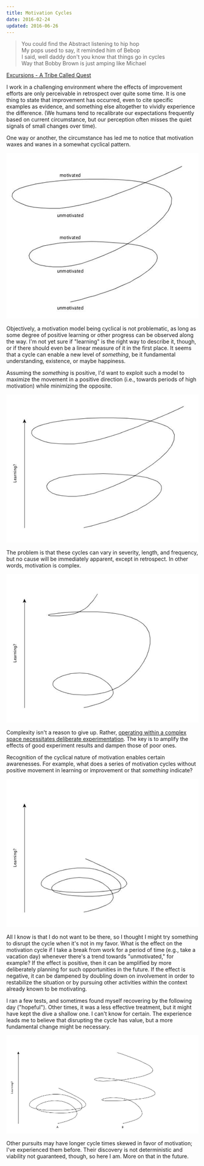 ```yaml
---
title: Motivation Cycles
date: 2016-02-24
updated: 2016-06-26
---
```



>You could find the Abstract listening to hip hop<br/>
My pops used to say, it reminded him of Bebop<br/>
I said, well daddy don't you know that things go in cycles<br/>
Way that Bobby Brown is just amping like Michael

<div class="citation"><a href="https://en.wikipedia.org/wiki/The_Low_End_Theory">Excursions - A Tribe Called Quest</a></div>

I work in a challenging environment where the effects of improvement efforts are only perceivable in retrospect over quite some time. It is one thing to state that improvement has occurred, even to cite specific examples as evidence, and something else altogether to vividly experience the difference. (We humans tend to recalibrate our expectations frequently based on current circumstance, but our perception often misses the quiet signals of small changes over time). 

<div class="pagebreak"></div>

One way or another, the circumstance has led me to notice that motivation waxes and wanes in a somewhat cyclical pattern.

![Cycles](/assets/posts/2016-02-24-motivation-cycles-00.jpg)

Objectively, a motivation model being cyclical is not problematic, as long as some degree of positive learning or other progress can be observed along the way. I'm not yet sure if "learning" is the right way to describe it, though, or if there should even be a linear measure of it in the first place. It seems that a cycle can enable a new level of *something*, be it fundamental understanding, existence, or maybe happiness.

<div class="pagebreak"></div>

Assuming the *something* is positive, I'd want to exploit such a model to maximize the movement in a positive direction (i.e., towards periods of high motivation) while minimizing the opposite.

![Cycles](/assets/posts/2016-02-24-motivation-cycles-01.jpg)

<div class="pagebreak"></div>

The problem is that these cycles can vary in severity, length, and frequency, but no cause will be immediately apparent, except in retrospect. In other words, motivation is complex.

![Cycles](/assets/posts/2016-02-24-motivation-cycles-02.jpg)

Complexity isn't a reason to give up. Rather, [operating within a complex space necessitates deliberate experimentation](https://en.wikipedia.org/wiki/Cynefin_Framework). The key is to amplify the effects of good experiment results and dampen those of poor ones.

<div class="pagebreak"></div>

Recognition of the cyclical nature of motivation enables certain awarenesses. For example, what does a series of motivation cycles without positive movement in learning or improvement or that *something* indicate?

![Cycles](/assets/posts/2016-02-24-motivation-cycles-03.jpg)

All I know is that I do not want to be there, so I thought I might try something to disrupt the cycle when it's not in my favor. What is the effect on the motivation cycle if I take a break from work for a period of time (e.g., take a vacation day) whenever there's a trend towards "unmotivated," for example? If the effect is positive, then it can be amplified by more deliberately planning for such opportunities in the future. If the effect is negative, it can be dampened by doubling down on involvement in order to restabilize the situation or by pursuing other activities within the context already known to be motivating.

I ran a few tests, and sometimes found myself recovering by the following day ("hopeful"). Other times, it was a less effective treatment, but it might have kept the dive a shallow one. I can't know for certain. The experience leads me to believe that disrupting the cycle has value, but a more fundamental change might be necessary.

![Cycles](/assets/posts/2016-02-24-motivation-cycles-04.jpg)

Other pursuits may have longer cycle times skewed in favor of motivation; I've experienced them before. Their discovery is not deterministic and viability not guaranteed, though, so here I am. More on that in the future.